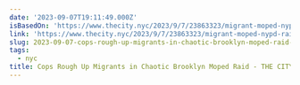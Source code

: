 ```yaml
---
date: '2023-09-07T19:11:49.000Z'
isBasedOn: 'https://www.thecity.nyc/2023/9/7/23863323/migrant-moped-nypd-raid-tasers'
link: 'https://www.thecity.nyc/2023/9/7/23863323/migrant-moped-nypd-raid-tasers'
slug: 2023-09-07-cops-rough-up-migrants-in-chaotic-brooklyn-moped-raid-the-city
tags:
  - nyc
title: Cops Rough Up Migrants in Chaotic Brooklyn Moped Raid - THE CITY
---
```


